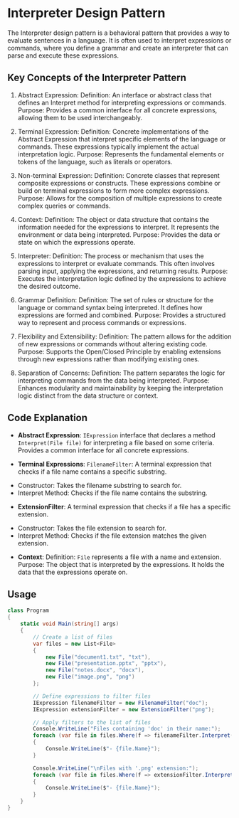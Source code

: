﻿# Interpreter Design Pattern
The Interpreter design pattern is a behavioral pattern that provides a way to evaluate sentences in a language. It is often used to interpret expressions or commands, where you define a grammar and create an interpreter that can parse and execute these expressions.

## Key Concepts of the Interpreter Pattern
1. Abstract Expression:
Definition: An interface or abstract class that defines an Interpret method for interpreting expressions or commands.
Purpose: Provides a common interface for all concrete expressions, allowing them to be used interchangeably.

2. Terminal Expression:
Definition: Concrete implementations of the Abstract Expression that interpret specific elements of the language or commands. These expressions typically implement the actual interpretation logic.
Purpose: Represents the fundamental elements or tokens of the language, such as literals or operators.

3. Non-terminal Expression:
Definition: Concrete classes that represent composite expressions or constructs. These expressions combine or build on terminal expressions to form more complex expressions.
Purpose: Allows for the composition of multiple expressions to create complex queries or commands.

4. Context:
Definition: The object or data structure that contains the information needed for the expressions to interpret. It represents the environment or data being interpreted.
Purpose: Provides the data or state on which the expressions operate.

5. Interpreter:
Definition: The process or mechanism that uses the expressions to interpret or evaluate commands. This often involves parsing input, applying the expressions, and returning results.
Purpose: Executes the interpretation logic defined by the expressions to achieve the desired outcome.

6. Grammar Definition:
Definition: The set of rules or structure for the language or command syntax being interpreted. It defines how expressions are formed and combined.
Purpose: Provides a structured way to represent and process commands or expressions.

7. Flexibility and Extensibility:
Definition: The pattern allows for the addition of new expressions or commands without altering existing code.
Purpose: Supports the Open/Closed Principle by enabling extensions through new expressions rather than modifying existing ones.

8. Separation of Concerns:
Definition: The pattern separates the logic for interpreting commands from the data being interpreted.
Purpose: Enhances modularity and maintainability by keeping the interpretation logic distinct from the data structure or context.

## Code Explanation
* **Abstract Expression**:
`IExpression` interface that declares a method `Interpret(File file)` for interpreting a file based on some criteria.
Provides a common interface for all concrete expressions.

* **Terminal Expressions**:
`FilenameFilter`: A terminal expression that checks if a file name contains a specific substring.
- Constructor: Takes the filename substring to search for.
- Interpret Method: Checks if the file name contains the substring.

* **ExtensionFilter**: A terminal expression that checks if a file has a specific extension.
- Constructor: Takes the file extension to search for.
- Interpret Method: Checks if the file extension matches the given extension.

* **Context**:
Definition: `File` represents a file with a name and extension.
Purpose: The object that is interpreted by the expressions. It holds the data that the expressions operate on.

## Usage
```csharp
class Program
{
    static void Main(string[] args)
    {
        // Create a list of files
        var files = new List<File>
        {
            new File("document1.txt", "txt"),
            new File("presentation.pptx", "pptx"),
            new File("notes.docx", "docx"),
            new File("image.png", "png")
        };

        // Define expressions to filter files
        IExpression filenameFilter = new FilenameFilter("doc");
        IExpression extensionFilter = new ExtensionFilter("png");

        // Apply filters to the list of files
        Console.WriteLine("Files containing 'doc' in their name:");
        foreach (var file in files.Where(f => filenameFilter.Interpret(f)))
        {
            Console.WriteLine($"- {file.Name}");
        }

        Console.WriteLine("\nFiles with '.png' extension:");
        foreach (var file in files.Where(f => extensionFilter.Interpret(f)))
        {
            Console.WriteLine($"- {file.Name}");
        }
    }
}
```